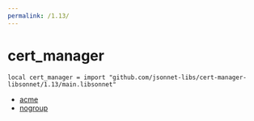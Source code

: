 ```yaml
---
permalink: /1.13/
---
```


# cert_manager

```jsonnet
local cert_manager = import "github.com/jsonnet-libs/cert-manager-libsonnet/1.13/main.libsonnet"
```



* [acme](acme/index.md)
* [nogroup](nogroup/index.md)
